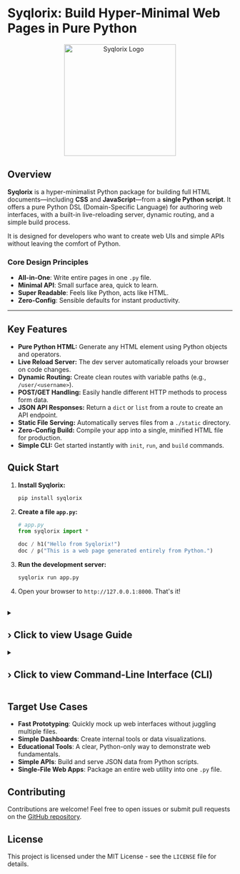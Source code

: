 # Syqlorix: Build Hyper-Minimal Web Pages in Pure Python

<p align="center">
  <img src="https://raw.githubusercontent.com/Syqlorix/Syqlorix/main/syqlorix-logo.svg" alt="Syqlorix Logo" width="250"/>
</p>

## Overview

**Syqlorix** is a hyper-minimalist Python package for building full HTML documents—including **CSS** and **JavaScript**—from a **single Python script**. It offers a pure Python DSL (Domain-Specific Language) for authoring web interfaces, with a built-in live-reloading server, dynamic routing, and a simple build process.

It is designed for developers who want to create web UIs and simple APIs without leaving the comfort of Python.

### Core Design Principles

*   **All-in-One**: Write entire pages in one `.py` file.
*   **Minimal API**: Small surface area, quick to learn.
*   **Super Readable**: Feels like Python, acts like HTML.
*   **Zero-Config**: Sensible defaults for instant productivity.

---

## Key Features

*   **Pure Python HTML:** Generate any HTML element using Python objects and operators.
*   **Live Reload Server:** The dev server automatically reloads your browser on code changes.
*   **Dynamic Routing:** Create clean routes with variable paths (e.g., `/user/<username>`).
*   **POST/GET Handling:** Easily handle different HTTP methods to process form data.
*   **JSON API Responses:** Return a `dict` or `list` from a route to create an API endpoint.
*   **Static File Serving:** Automatically serves files from a `./static` directory.
*   **Zero-Config Build:** Compile your app into a single, minified HTML file for production.
*   **Simple CLI:** Get started instantly with `init`, `run`, and `build` commands.

## Quick Start

1.  **Install Syqlorix:**
    ```bash
    pip install syqlorix
    ```

2.  **Create a file `app.py`:**
    ```python
    # app.py
    from syqlorix import *

    doc / h1("Hello from Syqlorix!")
    doc / p("This is a web page generated entirely from Python.")
    ```

3.  **Run the development server:**
    ```bash
    syqlorix run app.py
    ```

4.  Open your browser to `http://127.0.0.1:8000`. That's it!

<br/>

<details>
  <summary><h2><strong>› Click to view Usage Guide</strong></h2></summary>

### Serving Static Files

Create a folder named `static` in your project directory. Any files inside it (e.g., `static/logo.png`, `static/custom.css`) will be served automatically from the root URL path.

```python
# Reference a static file in your code
doc / img(src="/logo.png", alt="My Logo")
doc / link(rel="stylesheet", href="/custom.css")
```

### Dynamic Routing

Define routes with variable sections using `<var_name>` syntax. The captured values are available in `request.path_params`.

```python
@doc.route('/user/<username>')
def user_profile(request):
    username = request.path_params.get('username', 'Guest')
    return h1(f"Hello, {username}!")
```

### Handling Forms & POST Requests

Specify which HTTP methods a route accepts with the `methods` argument. The `request` object contains `form_data` for form submissions.

```python
@doc.route('/message', methods=['GET', 'POST'])
def message_form(request):
    if request.method == 'POST':
        user_message = request.form_data.get('message', 'nothing')
        return h1(f"You sent: '{user_message}'")
    
    # On GET request, show the form
    return form(
        input_(type="text", name="message"), # Use input_ to avoid conflict
        button("Submit"),
        method="POST"
    )
```

### Returning JSON for APIs

Simply return a Python dictionary or list from a route to create a JSON API. Syqlorix automatically sets the correct `Content-Type` header.

```python
@doc.route('/api/health')
def health_check(request):
    return {"status": "ok", "method": request.method}
```

</details>

<details>
  <summary><h2><strong>› Click to view Command-Line Interface (CLI)</strong></h2></summary>

Syqlorix comes with a simple and powerful CLI.

*   #### `syqlorix init [filename]`
    Creates a new project file with a helpful template to get you started. Defaults to `app.py`.
    ```bash
    syqlorix init my_cool_app.py
    ```

*   #### `syqlorix run <file>`
    Runs the live-reloading development server. It will automatically find an open port if the default is busy.
    *   `--port <number>`: Specify a starting port (defaults to 8000).
    *   `--no-reload`: Disable the live-reload feature.
    ```bash
    syqlorix run app.py --port 8080
    ```

*   #### `syqlorix build <file>`
    Builds a single, static HTML file from your script's default state. This command does not execute routes.
    *   `--output <filename>` or `-o <filename>`: Set the output file name.
    *   `--minify`: Minifies the HTML and any inline CSS/JS for production.
    ```bash
    syqlorix build main.py -o index.html --minify
    ```

</details>

## Target Use Cases

*   **Fast Prototyping**: Quickly mock up web interfaces without juggling multiple files.
*   **Simple Dashboards**: Create internal tools or data visualizations.
*   **Educational Tools**: A clear, Python-only way to demonstrate web fundamentals.
*   **Simple APIs**: Build and serve JSON data from Python scripts.
*   **Single-File Web Apps**: Package an entire web utility into one `.py` file.

## Contributing

Contributions are welcome! Feel free to open issues or submit pull requests on the [GitHub repository](https://github.com/Syqlorix/Syqlorix).

## License

This project is licensed under the MIT License - see the `LICENSE` file for details.
